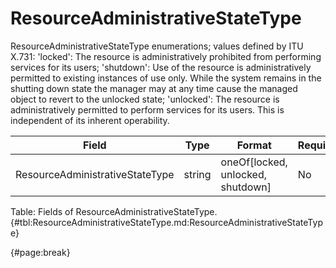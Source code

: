 <!--
    ATTENTION: This file was generated via gradle!
               Do NOT manually edit this file! Any such changes will be overwritten!
-->

# ResourceAdministrativeStateType

ResourceAdministrativeStateType enumerations; values defined by ITU X.731: 'locked': The resource is administratively prohibited from performing services for its users; 'shutdown': Use of the resource is administratively permitted to existing instances of use only.
While the system remains in the shutting down state the manager may at any time cause the managed object to revert to the unlocked state; 'unlocked': The resource is administratively permitted to perform services for its users.
This is independent of its inherent operability.

| Field | Type | Format | Required |
| ------- | ------- | ------- | --- |
| ResourceAdministrativeStateType | string | oneOf[locked, unlocked, shutdown] | No |

Table: Fields of ResourceAdministrativeStateType. {#tbl:ResourceAdministrativeStateType.md:ResourceAdministrativeStateType}

{#page:break}
